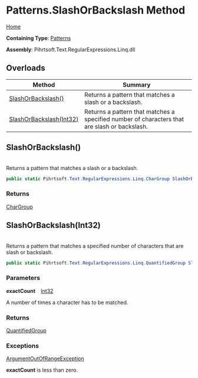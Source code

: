 # Patterns\.SlashOrBackslash Method

[Home](../../../../../../README.md)

**Containing Type**: [Patterns](../README.md)

**Assembly**: Pihrtsoft\.Text\.RegularExpressions\.Linq\.dll

## Overloads

| Method | Summary |
| ------ | ------- |
| [SlashOrBackslash()](#Pihrtsoft_Text_RegularExpressions_Linq_Patterns_SlashOrBackslash) | Returns a pattern that matches a slash or a backslash\. |
| [SlashOrBackslash(Int32)](#Pihrtsoft_Text_RegularExpressions_Linq_Patterns_SlashOrBackslash_System_Int32_) | Returns a pattern that matches a specified number of characters that are slash or backslash\. |

## SlashOrBackslash\(\) <a id="Pihrtsoft_Text_RegularExpressions_Linq_Patterns_SlashOrBackslash"></a>

\
Returns a pattern that matches a slash or a backslash\.

```csharp
public static Pihrtsoft.Text.RegularExpressions.Linq.CharGroup SlashOrBackslash()
```

### Returns

[CharGroup](../../CharGroup/README.md)

## SlashOrBackslash\(Int32\) <a id="Pihrtsoft_Text_RegularExpressions_Linq_Patterns_SlashOrBackslash_System_Int32_"></a>

\
Returns a pattern that matches a specified number of characters that are slash or backslash\.

```csharp
public static Pihrtsoft.Text.RegularExpressions.Linq.QuantifiedGroup SlashOrBackslash(int exactCount)
```

### Parameters

**exactCount** &ensp; [Int32](https://docs.microsoft.com/en-us/dotnet/api/system.int32)

A number of times a character has to be matched\.

### Returns

[QuantifiedGroup](../../QuantifiedGroup/README.md)

### Exceptions

[ArgumentOutOfRangeException](https://docs.microsoft.com/en-us/dotnet/api/system.argumentoutofrangeexception)

**exactCount** is less than zero\.

